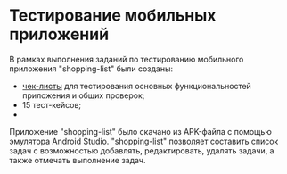 # Тестирование мобильных приложений  
В рамках выполнения заданий по тестированию мобильного приложения "shopping-list" были созданы:  
* [чек-листы](https://docs.google.com/spreadsheets/d/14tGcTq0n9YNvQM1IAqUqu-U2s_uFKhKaxFMop0w-6nQ/edit?gid=0#gid=0) для тестирования основных функциональностей приложения и общих проверок;
* 15 тест-кейсов;
*   
Приложение "shopping-list" было скачано из APK-файла с помощью эмулятора Android Studio.
"shopping-list" позволяет составить список задач с возможностью добавлять, редактировать, удалять задачи, а также отмечать выполнение задач.
